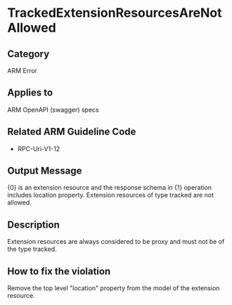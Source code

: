 # TrackedExtensionResourcesAreNotAllowed

## Category

ARM Error

## Applies to

ARM OpenAPI (swagger) specs

## Related ARM Guideline Code

- RPC-Uri-V1-12

## Output Message

{0} is an extension resource and the response schema in {1} operation includes location property. Extension resources of type tracked are not allowed.

## Description

Extension resources are always considered to be proxy and must not be of the type tracked.

## How to fix the violation

Remove the top level "location" property from the model of the extension resource.